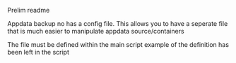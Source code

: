 Prelim readme

Appdata backup no has a config file. This allows you to have a seperate file that is much easier to manipulate appdata source/containers

The file must be defined within the main script example of the definition has been left in the script